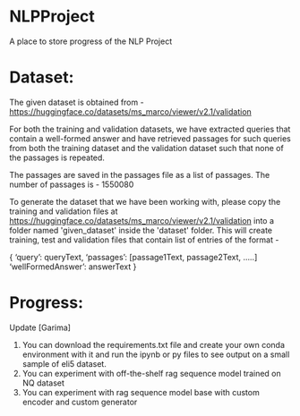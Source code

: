 # NLPProject
A place to store progress of the NLP Project

# Dataset:

The given dataset is obtained from - https://huggingface.co/datasets/ms_marco/viewer/v2.1/validation


For both the training and validation datasets, we have extracted queries that contain a well-formed answer and have retrieved passages for such queries from both the training dataset and the validation dataset such that none of the passages is repeated. 

The passages are saved in the passages file as a list of passages. The number of passages is - 1550080


To generate the dataset that we have been working with, please copy the training and validation files at https://huggingface.co/datasets/ms_marco/viewer/v2.1/validation into a folder named 'given_dataset' inside the 'dataset' folder. This will create training, test and validation files that contain list of entries of the format -

{
	‘query’: queryText,
	‘passages’: [passage1Text, passage2Text, …..]
	‘wellFormedAnswer’: answerText
}


# Progress:
Update [Garima] 
1. You can download the requirements.txt file and create your own conda environment with it and run the ipynb or py files to see output on a small sample of eli5 dataset.
2. You can experiment with off-the-shelf rag sequence model trained on NQ dataset
3. You can experiment with rag sequence model base with custom encoder and custom generator


